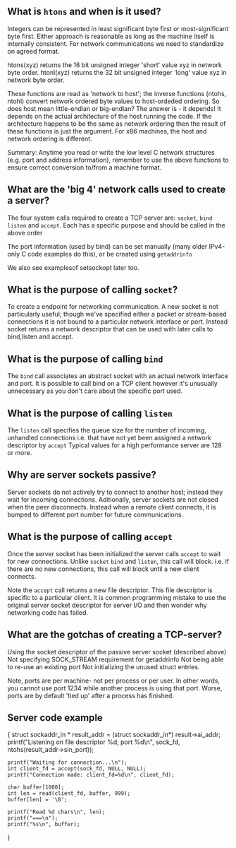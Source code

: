 ## What is `htons` and when is it used?

Integers can be represented in least significant byte first or most-significant byte first. Either approach is reasonable as long as the machine itself is internally consistent. For network communications we need to standardize on agreed format.

htons(xyz) returns the 16 bit unsigned integer 'short' value xyz in network byte order.
htonl(xyz) returns the 32 bit unsigned integer 'long' value xyz in network byte order.

These functions are read as 'network to host'; the inverse functions (ntohs, ntohl) convert network ordered byte values to host-ordeded ordering. So does host mean little-endian or big-endian? The answer is - it depends! It depends on the actual architecture of the host running the code. If the architecture happens to be the same as network ordering then the result of these functions is just the argument. For x86 machines, the host and network ordering is different.

Summary: Anytime you read or write the low level C network structures (e.g. port and address information), remember to use the above functions to ensure correct conversion to/from a machine format.

## What are the 'big 4' network calls used to create a server?

The four system calls required to create a TCP server are: `socket`, `bind` `listen` and `accept`. Each has a specific purpose and should be called in the above order

The port information (used by bind) can be set manually (many older IPv4-only C code examples do this), or be created using `getaddrinfo`

We also see examplesof setsockopt later too.

## What is the purpose of calling `socket`?

To create a endpoint for networking communication. A new socket is not particularly useful; though we've specified either a packet or stream-based connections it is not bound to a particular network interface or port. Instead socket returns a network descriptor that can be used with later calls to bind,listen and accept.

## What is the purpose of calling `bind`

The `bind` call associates an abstract socket with an actual network interface and port. It is possible to call bind on a TCP client however it's unusually unnecessary as you don't care about the specific port used.

## What is the purpose of calling `listen`
The `listen` call specifies the queue size for the number of incoming, unhandled connections i.e. that have not yet been assigned a network descriptor by `accept`
Typical values for a high performance server are 128 or more.

## Why are server sockets passive?
Server sockets do not actively try to connect to another host; instead they wait for incoming connections. Aditionally, server sockets are not closed when the peer disconnects. Instead when a remote client connects, it is bumped to different port number for future communications.

## What is the purpose of calling `accept`
Once the server socket has been initialized the server calls `accept` to wait for new connections. Unlike `socket` `bind` and `listen`, this call will block. i.e. if there are no new connections, this call will block until a new client connects.

Note the `accept` call returns a new file descriptor. This file descriptor is specific to a particular client. It is common programming mistake to use the original server socket descriptor for server I/O and then wonder why networking code has failed.


## What are the gotchas of creating a TCP-server?

Using the socket descriptor of the passive server socket (described above)
Not specifying SOCK_STREAM requirement for getaddrinfo
Not being able to re-use an existing port
Not initializing the unused struct entries.

Note, ports are per machine- not per process or per user. In other words,  you cannot use port 1234 while another process is using that port. Worse, ports are by default 'tied up' after a process has finished.


## Server code example
{
    struct sockaddr_in * result_addr = (struct sockaddr_in*) result->ai_addr;
    printf("Listening on file descriptor %d, port %d\n", sock_fd, ntohs(result_addr->sin_port));

    printf("Waiting for connection...\n");
    int client_fd = accept(sock_fd, NULL, NULL);
    printf("Connection made: client_fd=%d\n", client_fd);

    char buffer[1000];
    int len = read(client_fd, buffer, 999);
    buffer[len] = '\0';

    printf("Read %d chars\n", len);
    printf("===\n");
    printf("%s\n", buffer);
}